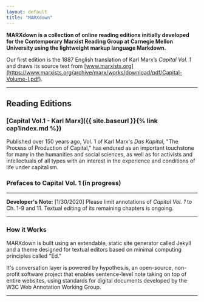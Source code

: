 ```yaml
---
layout: default
title: "MARXdown"
---
```


**MARXdown is a collection of online reading editions initially developed for the Contemporary Marxist Reading Group at Carnegie Mellon University using the lightweight markup language Markdown.**

 Our first edition is the 1887 English translation of Karl Marx’s *Capital Vol. 1* and draws its source text from [www.marxists.org](https://www.marxists.org/archive/marx/works/download/pdf/Capital-Volume-I.pdf).

* * *
## **Reading Editions**

### [Capital Vol.1 - Karl Marx]({{ site.baseurl }}{% link cap1index.md %})
Published over 150 years ago, Vol. 1 of Karl Marx's *Das Kapital*, "The Process of Production of Capital," has endured as an important touchstone for many in the humanities and social sciences, as well as for activists and intellectuals of all types with an interest in the experience and conditions of life under capitalism.

###  Prefaces to Capital Vol. 1 (**in progress**)

* * *

**Developer's Note:**
[1/30/2020]
Please limit annotations of *Capital Vol. 1* to Ch. 1-9 and 11. Textual editing of its remaining chapters is ongoing.

* * *

###  How it Works

MARXdown is built using an extendable, static site generator called Jekyll and a theme designed for textual editors based on minimal computing principles called "Ed."

It's conversation layer is powered by hypothes.is, an open-source, non-profit software project that enables sentence-level note taking on top of entire websites, using standards for digital documents developed by the W3C Web Annotation Working Group.




<hr>
